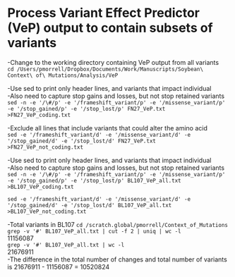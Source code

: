 # Process Variant Effect Predictor (VeP) output to contain subsets of variants

-Change to the working directory containing VeP output from all variants\
```cd /Users/pmorrell/Dropbox/Documents/Work/Manuscripts/Soybean\ Context\ of\ Mutations/Analysis/VeP```

-Use sed to print only header lines, and variants that impact individual\
    -Also need to capture stop gains and losses, but not stop retained variants\
```sed -n -e '/\#/p' -e '/frameshift_variant/p' -e '/missense_variant/p' -e '/stop_gained/p' -e '/stop_lost/p' FN27_VeP.txt >FN27_VeP_coding.txt```

-Exclude all lines that include variants that could alter the amino acid\
```sed -e '/frameshift_variant/d' -e '/missense_variant/d' -e '/stop_gained/d' -e '/stop_lost/d' FN27_VeP.txt >FN27_VeP_not_coding.txt```

-Use sed to print only header lines, and variants that impact individual\
    -Also need to capture stop gains and losses, but not stop retained variants\
```sed -n -e '/\#/p' -e '/frameshift_variant/p' -e '/missense_variant/p' -e '/stop_gained/p' -e '/stop_lost/p' BL107_VeP_all.txt >BL107_VeP_coding.txt```

```sed -e '/frameshift_variant/d' -e '/missense_variant/d' -e '/stop_gained/d' -e '/stop_lost/d' BL107_VeP_all.txt >BL107_VeP_not_coding.txt```

-Total variants in BL107
```cd /scratch.global/pmorrell/Context_of_Mutations```\
```grep -v '#' BL107_VeP_all.txt | cut -f 2 | uniq | wc -l```\
11156087\
```grep -v '#' BL107_VeP_all.txt | wc -l```\
21676911\
  -The difference in the total number of changes and total number of variants is 21676911 - 11156087 = 10520824
